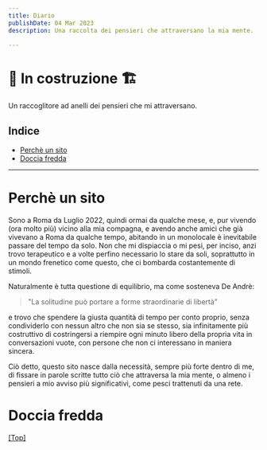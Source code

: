 ```yaml
---
title: Diario
publishDate: 04 Mar 2023
description: Una raccolta dei pensieri che attraversano la mia mente.

---
```



# 🚧 In costruzione 🏗️

Un raccoglitore ad anelli dei pensieri che mi attraversano.

## <a name="top"></a> Indice

- [Perchè un sito](#Perchèunsito)
- [Doccia fredda](#Docciafredda)
---


# <a name="Perchèunsito"></a>Perchè un sito

Sono a Roma da Luglio 2022, quindi ormai da qualche mese, e, pur vivendo (ora molto più) vicino alla mia compagna, e avendo anche amici che già vivevano a Roma da qualche tempo, abitando in un monolocale è inevitabile passare del tempo da solo. Non che mi dispiaccia o mi pesi, per inciso, anzi trovo terapeutico e a volte perfino necessario lo stare da soli, soprattutto in un mondo frenetico come questo, che ci bombarda costantemente di stimoli.

Naturalmente è tutta questione di equilibrio, ma come sosteneva De Andrè:

> "La solitudine può portare a forme straordinarie di libertà"

e trovo che spendere la giusta quantità di tempo per conto proprio, senza condividerlo con nessun altro che non sia se stesso, sia infinitamente più costruttivo di costringersi a riempire ogni minuto libero della propria vita in conversazioni vuote, con persone che non ci interessano in maniera sincera.

Ciò detto, questo sito nasce dalla necessità, sempre più forte dentro di me,  di fissare in parole scritte tutto ciò che attraversa la mia mente, o almeno i pensieri a mio avviso più significativi, come pesci trattenuti da una rete.
# <a name="Docciafredda"></a>Doccia fredda

[[Top]](#top)

